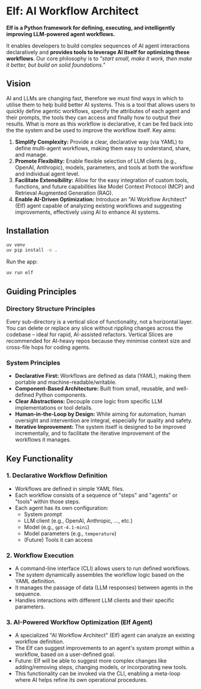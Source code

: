 # Elf: AI Workflow Architect

**Elf is a Python framework for defining, executing, and intelligently improving LLM-powered agent workflows.**

It enables developers to build complex sequences of AI agent interactions declaratively and **provides tools to leverage AI itself for optimizing these workflows**.
Our core philosophy is to _"start small, make it work, then make it better, but build on solid foundations."_

## Vision

AI and LLMs are changing fast, therefore we must find ways in which to utilise them to help build better AI systems.
This is a tool that allows users to quickly define agentic workflows, specify the attributes of each agent and their prompts, the tools they can access and finally how to output their results.
What is more as this workflow is declarative, it can be fed back into the the system and be used to improve the workflow itself.
Key aims:
1.  **Simplify Complexity:** Provide a clear, declarative way (via YAML) to define multi-agent workflows, making them easy to understand, share, and manage.
2.  **Promote Flexibility:** Enable flexible selection of LLM clients (e.g., OpenAI, Anthropic), models, parameters, and tools at both the workflow and individual agent level.
3.  **Facilitate Extensibility:** Allow for the easy integration of custom tools, functions, and future capabilities like Model Context Protocol (MCP) and Retrieval Augmented Generation (RAG).
4.  **Enable AI-Driven Optimization:** Introduce an "AI Workflow Architect" (Elf) agent capable of analyzing existing workflows and suggesting improvements, effectively using AI to enhance AI systems.

## Installation

```bash
uv venv
uv pip install -e .
```

Run the app:
```bash
uv run elf
```

## Guiding Principles

### Directory Structure Principles
Every sub-directory is a vertical slice of functionality, not a horizontal layer.
You can delete or replace any slice without rippling changes across the codebase – ideal for rapid, AI-assisted refactors.  Vertical Slices are recommended for AI-heavy repos because they minimise context size and cross-file hops for coding agents.

### System Principles
*   **Declarative First:** Workflows are defined as data (YAML), making them portable and machine-readable/writable.
*   **Component-Based Architecture:** Built from small, reusable, and well-defined Python components.
*   **Clear Abstractions:** Decouple core logic from specific LLM implementations or tool details.
*   **Human-in-the-Loop by Design:** While aiming for automation, human oversight and intervention are integral, especially for quality and safety.
*   **Iterative Improvement:** The system itself is designed to be improved incrementally, and to facilitate the iterative improvement of the workflows it manages.

## Key Functionality

### 1. Declarative Workflow Definition
   - Workflows are defined in simple YAML files.
   - Each workflow consists of a sequence of "steps" and "agents" or "tools" within those steps.
   - Each agent has its own configuration:
     - System prompt
     - LLM client (e.g., OpenAI, Anthropic, ..., etc.)
     - Model (e.g., `gpt-4.1-mini`)
     - Model parameters (e.g., `temperature`)
     - (Future) Tools it can access

### 2. Workflow Execution
- A command-line interface (CLI) allows users to run defined workflows.
- The system dynamically assembles the workflow logic based on the YAML definition.
- It manages the passage of data (LLM responses) between agents in the sequence.
- Handles interactions with different LLM clients and their specific parameters.

### 3. AI-Powered Workflow Optimization (Elf Agent)
- A specialized "AI Workflow Architect" (Elf) agent can analyze an existing workflow definition.
- The Elf can suggest improvements to an agent's system prompt within a workflow, based on a user-defined goal.
- Future: Elf will be able to suggest more complex changes like adding/removing steps, changing models, or incorporating new tools.
- This functionality can be invoked via the CLI, enabling a meta-loop where AI helps refine its own operational procedures.
